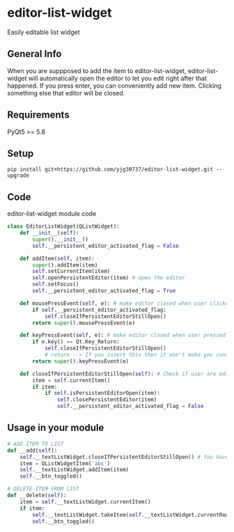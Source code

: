 # editor-list-widget
Easily editable list widget

## General Info
When you are suppposed to add the item to editor-list-widget, editor-list-widget will automatically open the editor to let you edit right after that happened. If you press enter, you can conveniently add new item. Clicking something else that editor will be closed.

## Requirements
PyQt5 >= 5.8

## Setup
```
pip install git+https://github.com/yjg30737/editor-list-widget.git --upgrade
```

## Code

editor-list-widget module code
```python
class EditorListWidget(QListWidget):
    def __init__(self):
        super().__init__()
        self.__persistent_editor_activated_flag = False

    def addItem(self, item):
        super().addItem(item)
        self.setCurrentItem(item)
        self.openPersistentEditor(item) # open the editor
        self.setFocus()
        self.__persistent_editor_activated_flag = True

    def mousePressEvent(self, e): # make editor closed when user clicked somewhere else
        if self.__persistent_editor_activated_flag:
            self.closeIfPersistentEditorStillOpen()
        return super().mousePressEvent(e)

    def keyPressEvent(self, e): # make editor closed when user pressed enter 
        if e.key() == Qt.Key_Return:
            self.closeIfPersistentEditorStillOpen()
            # return --> If you insert this then it won't make you consecutively add the next item. 
        return super().keyPressEvent(e)

    def closeIfPersistentEditorStillOpen(self): # Check if user are editing item 
        item = self.currentItem()
        if item:
            if self.isPersistentEditorOpen(item):
                self.closePersistentEditor(item)
                self.__persistent_editor_activated_flag = False
```

## Usage in your module

```python
# ADD ITEM TO LIST
def __add(self):
    self.__textListWidget.closeIfPersistentEditorStillOpen() # You have to call this.
    item = QListWidgetItem('abc')
    self.__textListWidget.addItem(item)
    self.__btn_toggled()

# DELETE ITEM FROM LIST
def __delete(self):
    item = self.__textListWidget.currentItem()
    if item:
        self.__textListWidget.takeItem(self.__textListWidget.currentRow())
        self.__btn_toggled()
```
